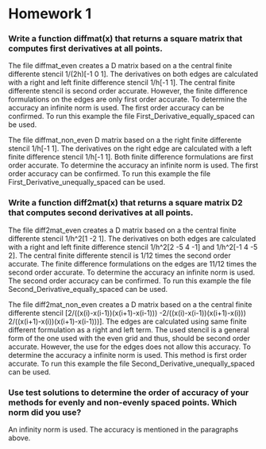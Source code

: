 # Homework 1

### Write a function diffmat(x) that returns a square matrix  that computes first derivatives at all points.

The file diffmat_even creates a D matrix based on a the central finite differente stencil 1/(2h)[-1 0 1]. The derivatives on both edges are calculated with a right and left finite difference stencil 1/h[-1 1].
The central finite differente stencil is second order accurate. However, the finite difference formulations on the edges are only first order accurate. To determine the accuracy an infinite norm is used.
The first order accuracy can be confirmed.
To run this example the file First_Derivative_equally_spaced can be used.

The file diffmat_non_even D matrix based on a the right finite differente stencil 1/h[-1 1]. The derivatives on the right edge are calculated with a left finite difference stencil 1/h[-1 1].
 Both finite difference formulations are first order accurate. To determine the accuracy an infinite norm is used. The first order accuracy can be confirmed.
To run this example the file First_Derivative_unequally_spaced can be used.

### Write a function diff2mat(x) that returns a square matrix D2 that computes second derivatives at all points.

The file diff2mat_even creates a D matrix based on a the central finite differente stencil 1/h^2[1 -2 1]. The derivatives on both edges are calculated with a right and left finite difference stencil 1/h^2[2 -5 4 -1] and 1/h^2[-1 4 -5 2].
The central finite differente stencil is 1/12 times the second order accurate. The finite difference formulations on the edges are 11/12 times the second order accurate. To determine the accuracy an infinite norm is used.
The second order accuracy can be confirmed.
To run this example the file Second_Derivative_equally_spaced can be used.

The file diff2mat_non_even creates a D matrix based on a the central finite differente stencil [2/((x(i)-x(i-1))(x(i+1)-x(i-1))) -2/((x(i)-x(i-1))(x(i+1)-x(i))) 2/((x(i+1)-x(i))(x(i+1)-x(i-1)))].
The edges are calculated using same finite different formulation as a right and left term. The used stencil is a general form of the one used with the even grid and thus, should be second order accurate.
However, the use for the edges does not allow this accuracy. To determine the accuracy a infinite norm is used. This method is first order accurate. 
To run this example the file Second_Derivative_unequally_spaced can be used.


### Use test solutions to determine the order of accuracy of your methods for evenly and non-evenly spaced points. Which norm did you use?
An infinity norm is used. The accuracy is mentioned in the paragraphs above.